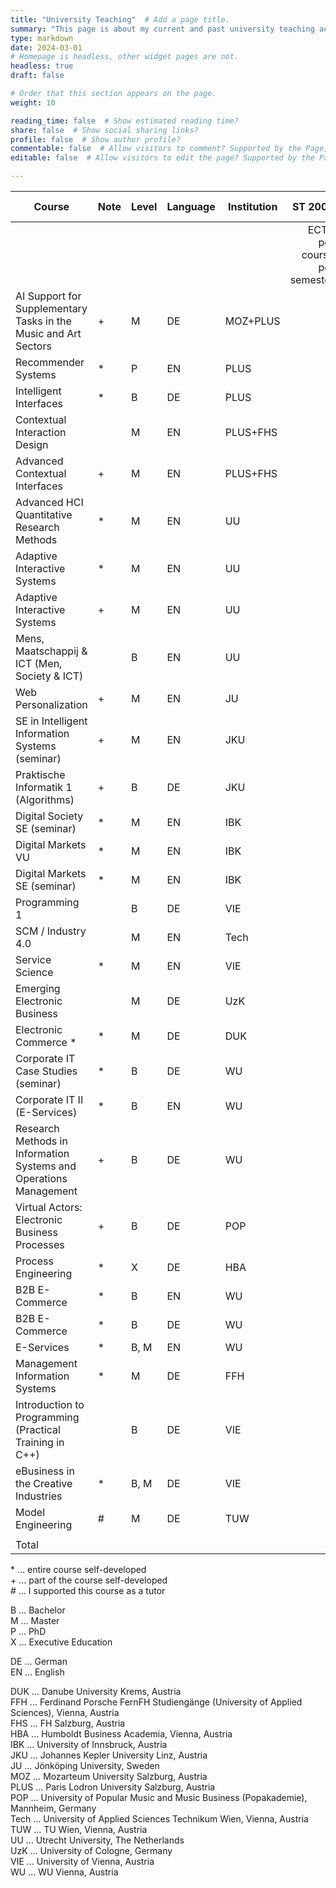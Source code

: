 ```yaml
---
title: "University Teaching"  # Add a page title.
summary: "This page is about my current and past university teaching activities."  # Add a page description.
type: markdown
date: 2024-03-01 
# Homepage is headless, other widget pages are not.
headless: true
draft: false

# Order that this section appears on the page.
weight: 10

reading_time: false  # Show estimated reading time?
share: false  # Show social sharing links?
profile: false  # Show author profile?
commentable: false  # Allow visitors to comment? Supported by the Page, Post, and Docs content types.
editable: false  # Allow visitors to edit the page? Supported by the Page, Post, and Docs content types.

---
```


| Course                                                            | Note | Level | Language | Institution |                      ST 2008 | WT 2008/09 | ST 2009 | WT 2009/10 | ST 2010 | WT 2010/11 | ST 2011 | WT 2011/12 | SS 2012 | WT 2012/13 | ST 2013 | WT 2013/14 | ST 2014 | WT 2014/15 | ST 2015 | WT 2015/16 | ST 2016 | WT 2016/17 | WT 2017/18 | ST 2018 | ST 2019 | WT 2019/20 | ST 2020 | WT 2020/21 | SS 2001 | WT 2021/22 | ST 2022 | WT 2022/23 | ST 2023 | WT 2023/24 | ST 2024 | WT 2024/25 |            |
|-------------------------------------------------------------------|------|-------|----------|-------------|-----------------------------:|------------|---------|------------|---------|------------|---------|------------|---------|------------|---------|------------|---------|------------|---------|------------|---------|------------|------------|---------|---------|------------|---------|------------|---------|------------|---------|------------|---------|------------|---------|-----------:|-----------:|
|                                                                   |      |       |          |             | ECTS per course per semester |            |         |            |         |            |         |            |         |            |         |            |         |            |         |            |         |            |            |         |         |            |         |            |         |            |         |            |         |            |         |            | Total ECTS |
| AI Support for Supplementary Tasks in the Music and Art Sectors   | +    | M     | DE       | MOZ+PLUS    |                              |            |         |            |         |            |         |            |         |            |         |            |         |            |         |            |         |            |            |         |         |            |         |            |         |            |         |            |         |            |         |          4 |          4 |
| Recommender Systems                                               | *    | P     | EN       | PLUS        |                              |            |         |            |         |            |         |            |         |            |         |            |         |            |         |            |         |            |            |         |         |            |         |            |         |            |         |            |         |            | 3       |            |          3 |
| Intelligent Interfaces                                            | *    | B     | DE       | PLUS        |                              |            |         |            |         |            |         |            |         |            |         |            |         |            |         |            |         |            |            |         |         |            |         |            |         |            |         |            |         |            | 3       |            |          3 |
| Contextual Interaction Design                                     |      | M     | EN       | PLUS+FHS    |                              |            |         |            |         |            |         |            |         |            |         |            |         |            |         |            |         |            |            |         |         |            |         |            |         |            |         |            |         |            | 3       |            |          3 |
| Advanced Contextual Interfaces                                    | +    | M     | EN       | PLUS+FHS    |                              |            |         |            |         |            |         |            |         |            |         |            |         |            |         |            |         |            |            |         |         |            |         |            |         |            |         |            |         | 3          |         |            |          3 |
| Advanced HCI Quantitative Research Methods                        | *    | M     | EN       | UU          |                              |            |         |            |         |            |         |            |         |            |         |            |         |            |         |            |         |            |            |         |         |            |         |            | 7.5     |            | 7.5     |            |         |            |         |            |         15 |
| Adaptive Interactive Systems                                      | *    | M     | EN       | UU          |                              |            |         |            |         |            |         |            |         |            |         |            |         |            |         |            |         |            |            |         |         |            |         |            |         | 7.5        |         | 7.5        |         |            |         |            |         15 |
| Adaptive Interactive Systems                                      | +    | M     | EN       | UU          |                              |            |         |            |         |            |         |            |         |            |         |            |         |            |         |            |         |            |            |         |         |            |         | 7.5        |         |            |         |            |         |            |         |            |        7.5 |
| Mens, Maatschappij &amp; ICT (Men, Society &amp; ICT)             |      | B     | EN       | UU          |                              |            |         |            |         |            |         |            |         |            |         |            |         |            |         |            |         |            |            |         |         |            |         | 7.5        |         |            |         |            |         |            |         |            |        7.5 |
| Web Personalization                                               | +    | M     | EN       | JU          |                              |            |         |            |         |            |         |            |         |            |         |            |         |            |         |            |         |            |            |         |         |            | 7.5     |            | 7.5     | 7.5        |         | 7.5        |         |            |         |            |         30 |
| SE in Intelligent Information Systems (seminar)                   | +    | M     | EN       | JKU         |                              |            |         |            |         |            |         |            |         |            |         |            |         |            |         |            |         |            |            |         |         |            | 3       |            |         |            |         |            |         |            |         |            |          3 |
| Praktische Informatik 1 (Algorithms)                              | +    | B     | DE       | JKU         |                              |            |         |            |         |            |         |            |         |            |         |            |         |            |         |            |         |            |            |         |         |            | 1.25    |            |         |            |         |            |         |            |         |            |       1.25 |
| Digital Society SE (seminar)                                      | *    | M     | EN       | IBK         |                              |            |         |            |         |            |         |            |         |            |         |            |         |            |         |            |         |            |            |         |         | 5          |         |            |         |            |         |            |         |            |         |            |          5 |
| Digital Markets VU                                                | *    | M     | EN       | IBK         |                              |            |         |            |         |            |         |            |         |            |         |            |         |            |         |            |         |            |            |         | 5       |            |         |            |         |            |         |            |         |            |         |            |          5 |
| Digital Markets SE (seminar)                                      | *    | M     | EN       | IBK         |                              |            |         |            |         |            |         |            |         |            |         |            |         |            |         |            |         |            |            |         | 5       |            |         |            |         |            |         |            |         |            |         |            |          5 |
| Programming 1                                                     |      | B     | DE       | VIE         |                              |            |         |            |         |            |         |            |         |            |         |            |         |            |         |            |         | 6          |            |         |         |            |         |            |         |            |         |            |         |            |         |            |          6 |
| SCM / Industry 4.0                                                |      | M     | EN       | Tech        |                              |            |         |            |         |            |         |            |         |            |         |            |         |            |         |            |         | 5          |            |         |         |            |         |            |         |            |         |            |         |            |         |            |          5 |
| Service Science                                                   | *    | M     | EN       | VIE         |                              |            |         |            |         |            |         |            |         |            |         |            |         |            |         |            |         | 4          | 4          |         |         |            |         |            |         |            |         |            |         |            |         |            |          8 |
| Emerging Electronic Business                                      |      | M     | DE       | UzK         |                              |            |         |            |         |            |         |            |         |            |         |            |         |            |         |            | 6       |            |            |         |         |            |         |            |         |            |         |            |         |            |         |            |          6 |
| Electronic Commerce *                                             | *    | M     | DE       | DUK         |                              |            |         |            |         |            |         |            |         |            |         |            |         |            |         | 2.5        |         | 2.5        |            |         |         |            |         |            |         |            |         |            |         |            |         |            |          5 |
| Corporate IT Case Studies (seminar)                               | *    | B     | DE       | WU          |                              |            |         |            |         |            |         |            |         |            |         | 4          | 4       | 4          |         |            |         |            |            |         |         |            |         |            |         |            |         |            |         |            |         |            |         12 |
| Corporate IT II (E-Services)                                      | *    | B     | EN       | WU          |                              |            |         |            |         |            |         |            |         |            |         | 4          | 4       |            |         |            |         |            |            |         |         |            |         |            |         |            |         |            |         |            |         |            |          8 |
| Research Methods in Information Systems and Operations Management | +    | B     | DE       | WU          |                              |            |         |            |         |            |         |            |         |            |         |            | 3       | 3          | 3       | 3          |         |            |            |         |         |            |         |            |         |            |         |            |         |            |         |            |         12 |
| Virtual Actors: Electronic Business Processes                     | +    | B     | DE       | POP         |                              |            |         |            |         |            |         |            | 1       |            | 1       |            | 1       |            |         |            |         |            |            |         |         |            |         |            |         |            |         |            |         | 3          |         |            |            |
| Process Engineering                                               | *    | X     | DE       | HBA         |                              |            |         |            |         |            |         | 4          |         |            |         |            |         |            |         |            |         |            |            |         |         |            |         |            |         |            |         |            |         |            |         |            |          4 |
| B2B E-Commerce                                                    | *    | B     | EN       | WU          |                              |            |         |            |         |            |         |            | 4       | 4          | 4       |            |         |            |         |            |         |            |            |         |         |            |         |            |         |            |         |            |         |            |         |            |         12 |
| B2B E-Commerce                                                    | *    | B     | DE       | WU          |                              |            |         |            | 4       | 4          | 4       | 4          |         |            |         |            |         |            |         |            |         |            |            |         |         |            |         |            |         |            |         |            |         |            |         |            |         16 |
| E-Services                                                        | *    | B, M  | EN       | WU          |                              |            |         |            | 4       | 4          | 4       | 4          | 4       | 4          | 4       |            |         |            |         |            |         |            |            |         |         |            |         |            |         |            |         |            |         |            |         |            |         28 |
| Management Information Systems                                    | *    | M     | DE       | FFH         |                              |            |         | 4          |         | 4          |         | 4          |         | 4          |         |            |         | 3          |         |            |         |            |            |         |         |            |         |            |         |            |         |            |         |            |         |            |         19 |
| Introduction to Programming (Practical Training in C++)           |      | B     | DE       | VIE         |                              | 6          |         | 6          |         |            |         |            |         |            |         |            |         |            |         |            |         |            |            |         |         |            |         |            |         |            |         |            |         |            |         |            |         12 |
| eBusiness in the Creative Industries                              | *    | B, M  | DE       | VIE         |                            4 | 4          | 4       | 4          | 4       | 4          | 4       | 4          |         | 4          |         | 4          |         | 4          |         | 4          |         | 4          |            | 4       |         |            |         |            |         |            |         |            |         |            |         |            |         52 |
| Model Engineering                                                 | #    | M     | DE       | TUW         |                              | 3          |         |            |         |            |         |            |         |            |         |            |         |            |         |            |         |            |            |         |         |            |         |            |         |            |         |            |         |            |         |            |          3 |
|                                                                   |      |       |          |             |                              |            |         |            |         |            |         |            |         |            |         |            |         |            |         |            |         |            |            |         |         |            |         |            |         |            |         |            |         |            |         |            |            |
| Total                                                             |      |       |          |             |                            4 | 13         | 4       | 14         | 12      | 16         | 12      | 20         | 9       | 16         | 12      | 15         | 12      | 14         | 0       | 6.5        | 6       | 21.5       | 4          | 4       | 10      | 5          | 11.75   | 15         | 15      | 15         | 7.5     | 15         | 0       | 3          | 9       |          4 |     325.25 |

\*	…	entire course self-developed  
\+	…	part of the course self-developed  
\#	…	I supported this course as a tutor  

B	…	Bachelor  
M	…	Master  
P	…	PhD  
X	…	Executive Education  

DE	…	German  
EN	…	English  


DUK	…	Danube University Krems, Austria  
FFH	…	Ferdinand Porsche FernFH Studiengänge (University of Applied Sciences), Vienna, Austria  
FHS	…	FH Salzburg, Austria  
HBA	…	Humboldt Business Academia, Vienna, Austria  
IBK	…	University of Innsbruck, Austria  
JKU	…	Johannes Kepler University Linz, Austria  
JU	…	Jönköping University, Sweden  
MOZ	…	Mozarteum University Salzburg, Austria  
PLUS	…	Paris Lodron University Salzburg, Austria  
POP	…	University of Popular Music and Music Business (Popakademie), Mannheim, Germany  
Tech	…	University of Applied Sciences Technikum Wien, Vienna, Austria  
TUW	…	TU Wien, Vienna, Austria  
UU	…	Utrecht University, The Netherlands  
UzK	…	University of Cologne, Germany  
VIE	…	University of Vienna, Austria  
WU	…	WU Vienna, Austria